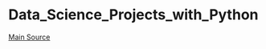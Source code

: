 # Data_Science_Projects_with_Python

[Main Source](https://github.com/PacktPublishing/Data-Science-Projects-with-Python-Second-Ed)
